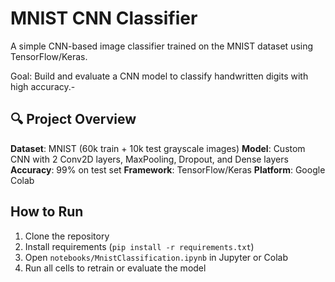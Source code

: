 # MNIST CNN Classifier

A simple CNN-based image classifier trained on the MNIST dataset using TensorFlow/Keras.

Goal: Build and evaluate a CNN model to classify handwritten digits with high accuracy.-

## 🔍 Project Overview

 **Dataset**: MNIST (60k train + 10k test grayscale images)
 **Model**: Custom CNN with 2 Conv2D layers, MaxPooling, Dropout, and Dense layers
 **Accuracy**: 99% on test set
 **Framework**: TensorFlow/Keras
 **Platform**: Google Colab



## How to Run

1. Clone the repository
2. Install requirements (`pip install -r requirements.txt`)
3. Open `notebooks/MnistClassification.ipynb` in Jupyter or Colab
4. Run all cells to retrain or evaluate the model

